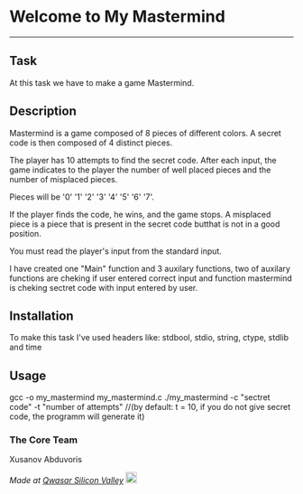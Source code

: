 # Welcome to My Mastermind
***

## Task
At this task we have to make a game Mastermind. 

## Description
Mastermind is a game composed of 8 pieces of different colors.
A secret code is then composed of 4 distinct pieces.

The player has 10 attempts to find the secret code.
After each input, the game indicates to the player the number of well placed pieces and the number of misplaced pieces.

Pieces will be '0' '1' '2' '3' '4' '5' '6' '7'.

If the player finds the code, he wins, and the game stops.
A misplaced piece is a piece that is present in the secret code butthat is not in a good position.

You must read the player's input from the standard input.

I have created one "Main" function and 3 auxilary functions, two of auxilary functions are cheking if user entered 
correct input and function mastermind is cheking sectret code with input entered by user.

## Installation
To make this task I've used headers like: stdbool, stdio, string, ctype, stdlib and time

## Usage
gcc -o my_mastermind my_mastermind.c 
./my_mastermind -c "sectret code" -t "number of attempts" //(by default: t = 10, if you do not give secret code, the programm will generate it)

### The Core Team
Xusanov Abduvoris


<span><i>Made at <a href='https://qwasar.io'>Qwasar Silicon Valley</a></i></span>
<span><img alt='Qwasar Silicon Valley Logo' src='https://storage.googleapis.com/qwasar-public/qwasar-logo_50x50.png' width='20px'></span>
